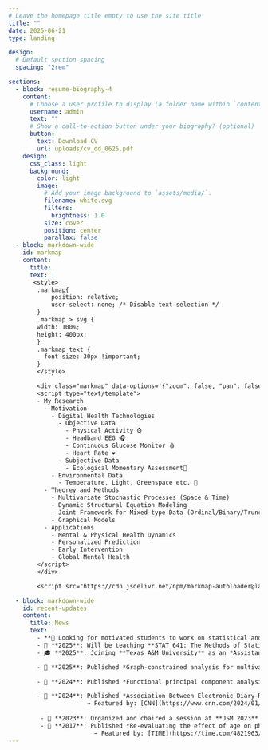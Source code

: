 ```yaml
---
# Leave the homepage title empty to use the site title
title: ""
date: 2025-06-21
type: landing

design:
  # Default section spacing
  spacing: "2rem"

sections:
  - block: resume-biography-4
    content:
      # Choose a user profile to display (a folder name within `content/authors/`)
      username: admin
      text: ""
      # Show a call-to-action button under your biography? (optional)
      button:
        text: Download CV
        url: uploads/cv_dd_0625.pdf
    design:
      css_class: light
      background:
        color: light
        image:
          # Add your image background to `assets/media/`.
          filename: white.svg
          filters:
            brightness: 1.0
          size: cover
          position: center
          parallax: false
  - block: markdown-wide
    id: markmap
    content:
      title:
      text: |
       <style>
        .markmap{
            position: relative;
            user-select: none; /* Disable text selection */
        }
        .markmap > svg {
        width: 100%;
        height: 400px;
        }
        .markmap text {
          font-size: 30px !important;
        }
        </style>

        <div class="markmap" data-options='{"zoom": false, "pan": false}'>
        <script type="text/template">
        - My Research
          - Motivation
            - Digital Health Technologies
              - Objective Data
                - Physical Activity ⌚
                - Headband EEG 🎧
                - Continuous Glucose Monitor 🩸
                - Heart Rate ❤️
              - Subjective Data 
                - Ecological Momentary Assessment📱
            - Environmental Data
              - Temperature, Light, Greenspace etc. 📍
          - Theorey and Methods
            - Multivariate Stochastic Processes (Space & Time)
            - Dynamic Structural Equation Modeling
            - Joint Framework for Mixed-type Data (Ordinal/Binary/Truncated)
            - Graphical Models
          - Applications
            - Mental & Physical Health Dynamics
            - Personalized Prediction
            - Early Intervention
            - Global Mental Health
        </script>
        </div>

        <script src="https://cdn.jsdelivr.net/npm/markmap-autoloader@latest"></script>

  - block: markdown-wide
    id: recent-updates
    content:
      title: News
      text: |
        - **🚨 Looking for motivated students to work on statistical and machine learning methods for analyzing data from wearables ⌚️, smartphones 📱, with contextual location information📍!**
        - 📘 **2025**: Will be teaching **STAT 641: The Methods of Statistics I** in Fall 2025. 
        - 🎓 **2025**: Joining **Texas A&M University** as an *Assistant Professor* in the Department of Statistics.

        - 📄 **2025**: Published *Graph-constrained analysis for multivariate functional data* in *Journal of Multivariate Analysis* with S. Banerjee, M. A. Lindquist, and A. Datta.

        - 📄 **2024**: Published *Functional principal component analysis for continuous non-Gaussian, truncated, and discrete functional data* in *Statistics in Medicine* with R. Ghosal, K. Merikangas, and V. Zipunnikov.

        - 📰 **2024**: Published *Association Between Electronic Diary–Rated Sleep, Mood, Energy, and Stress With Incident Headache in a Community-Based Sample* in *Neurology* with T. Lateef, A. Leroux, L. Cui, M. Xiao, V. Zipunnikov, and K. Merikangas.  
                      → Featured by: [CNN](https://www.cnn.com/2024/01/24/health/migraine-predict-study-wellness/index.html), [National Geographic](https://www.nationalgeographic.com/premium/article/migraine-prediction-mood-energy-sleep-stress)
        
         - 🎤 **2023**: Organized and chaired a session at **JSM 2023** titled *Recent Developments in Methods for Digital Brain Health Data*.
         - 📰 **2017**: Published *Re-evaluating the effect of age on physical activity over the lifespan* in *Preventive Medicine* with V. Varma, A. Leroux, J. Di, J. Urbanek, L. Xiao, and V. Zipunnikov.  
                        → Featured by: [TIME](https://time.com/4821963/teens-sedentary-lifestyle-exercise/)
---
```

